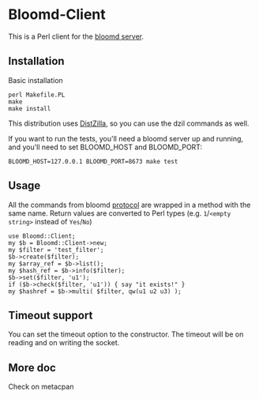 Bloomd-Client
=============

This is a Perl client for the [bloomd server](https://github.com/armon/bloomd).

Installation
------------

Basic installation

```
perl Makefile.PL
make
make install
```

This distribution uses [DistZilla](http://dzil.org/), so you can use the dzil commands as well.

If you want to run the tests, you'll need a bloomd server up and running, and
you'll need to set BLOOMD_HOST and BLOOMD_PORT:

```
BLOOMD_HOST=127.0.0.1 BLOOMD_PORT=8673 make test
```

Usage
-----

All the commands from bloomd
[protocol](https://github.com/armon/bloomd#protocol) are wrapped in a method
with the same name. Return values are converted to Perl types (e.g. `1`/`<empty
string>` instead of `Yes`/`No`)

```
use Bloomd::Client;
my $b = Bloomd::Client->new;
my $filter = 'test_filter';
$b->create($filter);
my $array_ref = $b->list();
my $hash_ref = $b->info($filter);
$b->set($filter, 'u1');
if ($b->check($filter, 'u1')) { say "it exists!" }
my $hashref = $b->multi( $filter, qw(u1 u2 u3) );
```

Timeout support
---------------

You can set the timeout option to the constructor. The timeout will be on
reading and on writing the socket.

More doc
--------

Check on metacpan
